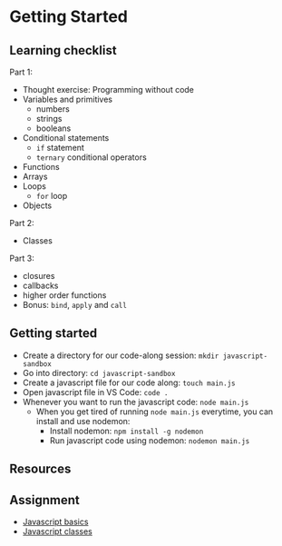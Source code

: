 # Getting Started

## Learning checklist

Part 1:

* Thought exercise: Programming without code
* Variables and primitives
  * numbers
  * strings
  * booleans
* Conditional statements
  * `if` statement
  * `ternary` conditional operators
* Functions
* Arrays
* Loops
  * `for` loop
* Objects

Part 2:

* Classes

Part 3:

* closures
* callbacks
* higher order functions
* Bonus: `bind`, `apply` and `call`

## Getting started

* Create a directory for our code-along session: `mkdir javascript-sandbox`
* Go into directory: `cd javascript-sandbox`
* Create a javascript file for our code along: `touch main.js`
* Open javascript file in VS Code: `code .`
* Whenever you want to run the javascript code: `node main.js`
  * When you get tired of running `node main.js` everytime, you can install and use nodemon:
    * Install nodemon: `npm install -g nodemon`
    * Run javascript code using nodemon: `nodemon main.js`

## Resources

## Assignment

* [Javascript basics](https://github.com/davified/javascript-basics)
* [Javascript classes](https://github.com/davified/javascript-classes)

